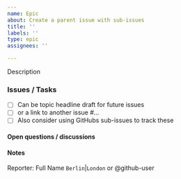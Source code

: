 ```yaml
---
name: Epic
about: Create a parent issue with sub-issues
title: ''
labels: ''
type: epic
assignees: ''

---
```


Description

### Issues / Tasks
- [ ] Can be topic headline draft for future issues
- [ ] or a link to another issue #...
- [ ] Also consider using GitHubs sub-issues to track these

#### Open questions / discussions

#### Notes

Reporter: Full Name `Berlin`|`London` or @github-user
